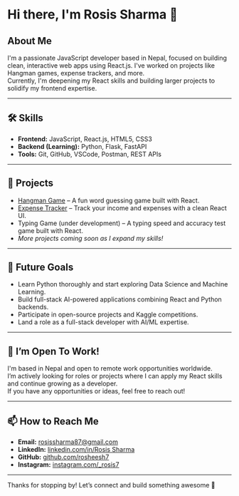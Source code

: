 # Hi there, I'm Rosis Sharma 👋

## About Me
I'm a passionate JavaScript developer based in Nepal, focused on building clean, interactive web apps using React.js. I've worked on projects like Hangman games, expense trackers, and more.  
Currently, I'm deepening my React skills and building larger projects to solidify my frontend expertise.

---

## 🛠 Skills

- **Frontend:** JavaScript, React.js, HTML5, CSS3  
- **Backend (Learning):** Python, Flask, FastAPI  
- **Tools:** Git, GitHub, VSCode, Postman, REST APIs  

---

## 🚀 Projects

- [Hangman Game](#) – A fun word guessing game built with React.  
- [Expense Tracker](#) – Track your income and expenses with a clean React UI.  
- Typing Game (under development) – A typing speed and accuracy test game built with React.  
- *More projects coming soon as I expand my skills!*

---

## 🎯 Future Goals

- Learn Python thoroughly and start exploring Data Science and Machine Learning.  
- Build full-stack AI-powered applications combining React and Python backends.  
- Participate in open-source projects and Kaggle competitions.  
- Land a role as a full-stack developer with AI/ML expertise.

---

## 🤝 I’m Open To Work!

I'm based in Nepal and open to remote work opportunities worldwide.  
I’m actively looking for roles or projects where I can apply my React skills and continue growing as a developer.  
If you have any opportunities or ideas, feel free to reach out!

---

## 📫 How to Reach Me

- **Email:**  rosissharma87@gmail.com 
- **LinkedIn:** [linkedin.com/in/Rosis Sharma](https://linkedin.com/in/rosis-sharma207)  
- **GitHub:** [github.com/rosheesh7](https://github.com/rosheesh7)
- **Instagram:** [instagram.com/_rosis7](https://www.instagram.com/_rosis7)
  

---

Thanks for stopping by! Let’s connect and build something awesome 🚀
